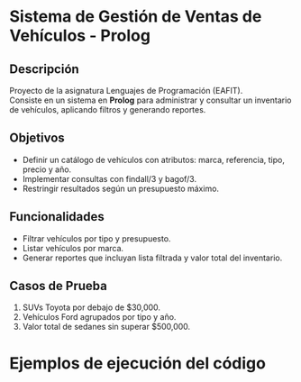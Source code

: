 # Sistema de Gestión de Ventas de Vehículos - Prolog

## Descripción
Proyecto de la asignatura Lenguajes de Programación (EAFIT).  
Consiste en un sistema en **Prolog** para administrar y consultar un inventario de vehículos, aplicando filtros y generando reportes.

## Objetivos
- Definir un catálogo de vehículos con atributos: marca, referencia, tipo, precio y año.  
- Implementar consultas con findall/3 y bagof/3.  
- Restringir resultados según un presupuesto máximo.

## Funcionalidades
- Filtrar vehículos por tipo y presupuesto.  
- Listar vehículos por marca.  
- Generar reportes que incluyan lista filtrada y valor total del inventario.  

## Casos de Prueba
1. SUVs Toyota por debajo de $30,000.  
2. Vehículos Ford agrupados por tipo y año.  
3. Valor total de sedanes sin superar $500,000.

# Ejemplos de ejecución del código




